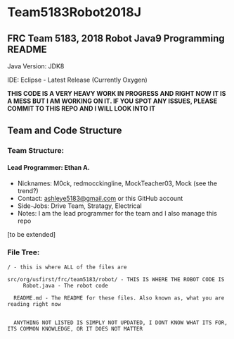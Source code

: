 # Team5183Robot2018J
## FRC Team 5183, 2018 Robot Java9 Programming README

Java Version: JDK8

IDE: Eclipse - Latest Release (Currently Oxygen)


**THIS CODE IS A VERY HEAVY WORK IN PROGRESS AND RIGHT NOW IT IS A MESS BUT I AM WORKING ON IT. IF YOU SPOT ANY ISSUES, PLEASE COMMIT TO THIS REPO AND I WILL LOOK INTO IT**


## Team and Code Structure

### Team Structure:

#### Lead Programmer: Ethan A.
- Nicknames: M0ck, redmocckingline, MockTeacher03, Mock (see the trend?)
- Contact: ashleye5183@gmail.com or this GitHub account
- Side-Jobs: Drive Team, Stratagy, Electrical
- Notes: I am the lead programmer for the team and I also manage this repo


[to be extended]



### File Tree: 

```
/ - this is where ALL of the files are

src/org/usfirst/frc/team5183/robot/ - THIS IS WHERE THE ROBOT CODE IS
     Robot.java - The robot code
  
  README.md - The README for these files. Also known as, what you are reading right now
  
  
  ANYTHING NOT LISTED IS SIMPLY NOT UPDATED, I DONT KNOW WHAT ITS FOR, ITS COMMON KNOWLEDGE, OR IT DOES NOT MATTER
```
